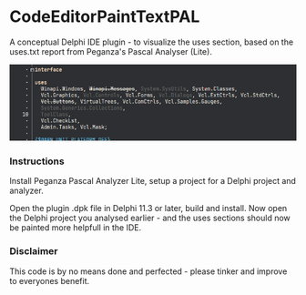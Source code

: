 # CodeEditorPaintTextPAL
A conceptual Delphi IDE plugin - to visualize the uses section, based on the uses.txt report from Peganza's Pascal Analyser (Lite).


![Special rendering of the uses section](uses.png)

### Instructions
Install Peganza Pascal Analyzer Lite, setup a project for a Delphi project and analyzer.

Open the plugin .dpk file in Delphi 11.3 or later, build and install. Now open the Delphi project you analysed earlier - and the uses sections should now be painted more helpfull in the IDE. 

### Disclaimer
This code is by no means done and perfected - please tinker and improve to everyones benefit.